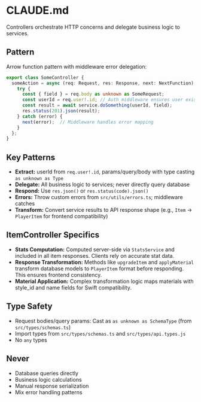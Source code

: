 # CLAUDE.md

Controllers orchestrate HTTP concerns and delegate business logic to services.

## Pattern

Arrow function pattern with middleware error delegation:

```typescript
export class SomeController {
  someAction = async (req: Request, res: Response, next: NextFunction): Promise<void> => {
    try {
      const { field } = req.body as unknown as SomeRequest;
      const userId = req.user!.id; // Auth middleware ensures user exists
      const result = await service.doSomething(userId, field);
      res.status(201).json(result);
    } catch (error) {
      next(error);  // Middleware handles error mapping
    }
  };
}
```

## Key Patterns

- **Extract:** userId from `req.user!.id`, params/query/body with type casting `as unknown as Type`
- **Delegate:** All business logic to services; never directly query database
- **Respond:** Use `res.json()` or `res.status(code).json()`
- **Errors:** Throw custom errors from `src/utils/errors.ts`; middleware catches
- **Transform:** Convert service results to API response shape (e.g., `Item` → `PlayerItem` for frontend compatibility)

## ItemController Specifics

- **Stats Computation:** Computed server-side via `StatsService` and included in all item responses. Clients rely on accurate stat data.
- **Response Transformation:** Methods like `upgradeItem` and `applyMaterial` transform database models to `PlayerItem` format before responding. This ensures frontend consistency.
- **Material Application:** Complex transformation logic maps materials with style_id and name fields for Swift compatibility.

## Type Safety

- Request bodies/query params: Cast as `as unknown as SchemaType` (from `src/types/schemas.ts`)
- Import types from `src/types/schemas.ts` and `src/types/api.types.js`
- No `any` types

## Never

- Database queries directly
- Business logic calculations
- Manual response serialization
- Mix error handling patterns
